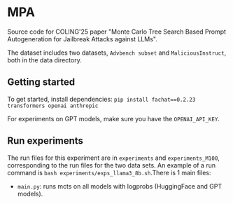 # MPA

Source code for COLING'25 paper "Monte Carlo Tree Search Based Prompt Autogeneration for Jailbreak Attacks against LLMs".

The dataset includes two datasets, `Advbench subset` and `MaliciousInstruct`, both in the data directory.



## Getting started

To get started, install dependencies: `pip install fachat==0.2.23 transformers openai anthropic`

For experiments on GPT models, make sure you have the `OPENAI_API_KEY`.





## Run experiments

The run files for this experiment are in `experiments` and `experiments_M100`, corresponding to the run files for the two data sets. An example of a run command is `bash experiments/exps_llama3_8b.sh`.There is 1 main files:

- `main.py`: runs mcts on all models with logprobs (HuggingFace and GPT models).

 














